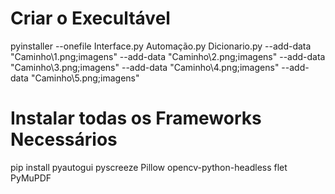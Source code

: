 # Criar o Execultável
pyinstaller --onefile Interface.py Automação.py Dicionario.py
--add-data "Caminho\1.png;imagens"
--add-data "Caminho\2.png;imagens"
--add-data "Caminho\3.png;imagens"
--add-data "Caminho\4.png;imagens"
--add-data "Caminho\5.png;imagens"

# Instalar todas os Frameworks Necessários
pip install pyautogui pyscreeze Pillow opencv-python-headless flet PyMuPDF 
